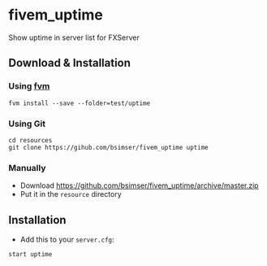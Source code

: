 # fivem_uptime
Show uptime in server list for FXServer

## Download & Installation

### Using [fvm](https://github.com/qlaffont/fvm-installer)
```
fvm install --save --folder=test/uptime
```

### Using Git
```
cd resources
git clone https://gihub.com/bsimser/fivem_uptime uptime
```

### Manually
- Download https://github.com/bsimser/fivem_uptime/archive/master.zip
- Put it in the `resource` directory

## Installation
- Add this to your `server.cfg`:

```
start uptime
```
